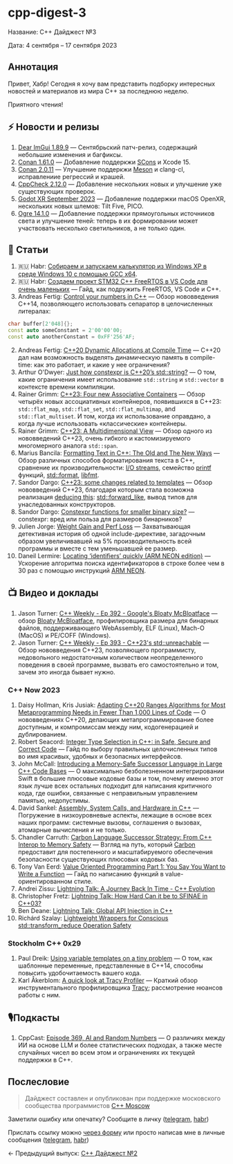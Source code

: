 # cpp-digest-3

Название: C++ Дайджест №3

Дата: 4 сентября – 17 сентября 2023

## Аннотация

Привет, Хабр! Сегодня я хочу вам представить подборку интересных новостей и материалов из мира C++ за последнюю неделю.

Приятного чтения!

## ⚡️️ Новости и релизы

1. [Dear ImGui 1.89.9](https://github.com/ocornut/imgui/releases/tag/v1.89.9) — Сентябрьский патч-релиз, содержащий небольшие изменения и багфиксы.
2. [Conan 1.61.0](https://github.com/conan-io/conan/releases/tag/1.61.0) — Добавление поддеркжи [SCons](https://scons.org/) и Xcode 15.
3. [Conan 2.0.11](https://github.com/conan-io/conan/releases/tag/2.0.11) — Улучшение поддеркжи [Meson](https://mesonbuild.com/) и clang-cl, исправлениие регрессий и крашей.
4. [CppCheck 2.12.0](https://sourceforge.net/p/cppcheck/news/2023/09/cppcheck-2120/) — Добавление нескольких новых и улучшение уже существующих проверок.
5. [Godot XR September 2023](https://godotengine.org/article/godot-xr-update-sep-2023/) — Добавление поддержки macOS OpenXR, нескольких новых шлемов: Tilt Five, PICO.
6. [Ogre 14.1.0](https://www.ogre3d.org/2023/09/12/ogre-14-1-released) — Добавление поддержки прямоугольных источников света и улучшение теней: теперь в их формировании может участвовать несколько светильников, а не только один.
## 📝 Статьи

1. 🇷🇺 Habr: [Собираем и запускаем калькулятор из Windows XP в среде Windows 10 c помощью GCC x64](https://habr.com/ru/articles/755752/).
2. 🇷🇺 Habr: [Создаем проект STM32 C++ FreeRTOS в VS Code для очень маленьких](https://habr.com/ru/articles/761024/) — Гайд, как подружить FreeRTOS, VS Code и C++.
3. Andreas Fertig: [Control your numbers in C++](https://andreasfertig.blog/2023/09/control-your-numbers-in-cpp/) — Обзор нововведения C++14, позволяющего использовать сепаратор в целочисленных литералах:
```c++
char buffer[2'048]{};
const auto someConstant = 2'00'00'00;
const auto anotherConstant = 0xFF'256'AF;
```
2. Andreas Fertig: [C++20 Dynamic Allocations at Compile Time](https://accu.org/journals/overload/31/176/overload176.pdf) — C++20 дал нам возможность выделять динамическую память в compile-time: как это работает, и какие у нее ограничения? 
3. Arthur O'Dwyer: [Just how constexpr is C++20’s std::string?](https://quuxplusone.github.io/blog/2023/09/08/constexpr-string-firewall/) — О том, какие ограничения имеет использование `std::string` и `std::vector` в контексте времени компиляции.
4. Rainer Grimm: [C++23: Four new Associative Containers](https://www.modernescpp.com/index.php/c23-four-new-associative-containers/) — Обзор четырёх новых ассоциативных контейнеров, появившихся в C++23: `std::flat_map`, `std::flat_set`, `std::flat_multimap`, and `std::flat_multiset`. И том, когда их использование оправдано, а когда лучше использовать «классические» контейнеры.
5. Rainer Grimm: [C++23: A Multidimensional View](https://www.modernescpp.com/index.php/c23-a-multidimensional-view/) — Обзор одного из нововведений C++23, очень гибкого и кастомизируемого многомерного аналога `std::span`.
6. Marius Bancila: [Formatting Text in C++: The Old and The New Ways](https://mariusbancila.ro/blog/2023/09/12/formatting-text-in-c-the-old-and-the-new-ways/) — Обзор различных способов форматирования текста в C++, сравнение их производительности: [I/O streams](https://en.cppreference.com/w/cpp/io), семейство [printf](https://en.cppreference.com/w/cpp/io/c/fprintf) функций, [std::format](https://en.cppreference.com/w/cpp/utility/format/format), [libfmt](https://github.com/fmtlib/fmt).
7. Sandor Dargo: [C++23: some changes related to templates](https://www.sandordargo.com/blog/2023/09/06/cpp23-templates) — Обзор нововведений C++23, благодаря которым стала возможна реализация [deducing this](https://habr.com/ru/articles/722668/): [std::forward_like](https://en.cppreference.com/w/cpp/utility/forward_like), вывод типов для унаследованных конструкторов.
8. Sandor Dargo: [Constexpr functions for smaller binary size?](https://www.sandordargo.com/blog/2023/09/13/constexpr-and-binary-sizes) — constexpr: вред или польза для размеров бинарников?
9. Julien Jorge: [Weight Gain and Perf Loss](https://julien.jorge.st/posts/en/weight-gain-and-perf-loss/) — Захватывающая детективная история об одной include-директиве, загадочным образом увеличивавшей на 5% производительность всей программы и вместе с тем уменьшавшей ее размер.
10. Daneil Lermire: [Locating ‘identifiers’ quickly (ARM NEON edition)](https://lemire.me/blog/2023/09/04/locating-identifiers-quickly-arm-neon-edition/) — Ускорение алгоритма поиска идентификаторов в строке более чем в 30 раз с помощью инструкций [ARM NEON](https://habr.com/ru/articles/548698/).


## 📺 Видео и доклады

1. Jason Turner: [C++ Weekly - Ep 392 - Google's Bloaty McBloatface](https://www.youtube.com/watch?v=MY5DTDc3e-I) — обзор [Bloaty McBloatface](https://github.com/google/bloaty), профилировщика размера для бинарных файлов, поддерживающего WebAssembly, ELF (Linux), Mach-O (MacOS) и PE/COFF (Windows).
2. Jason Turner: [C++ Weekly - Ep 393 - C++23's std::unreachable](https://www.youtube.com/watch?v=ohMyb4jPIAQ) — Обзор нововведения C++23, позволяющего программисту, недовольного недостаточным количеством неопределенного поведения в своей программе, вызвать его самостоятельно и том, зачем это иногда бывает нужно.

### C++ Now 2023

1. Daisy Hollman, Kris Jusiak: [Adapting C++20 Ranges Algorithms for Most Metaprogramming Needs in Fewer Than 1,000 Lines of Code](https://www.youtube.com/watch?v=69PuizjrgBM) — О нововведениях C++20, делающих метапрограммирование более доступным, и компромиссам между ним, кодогенерацией и дублированием.
2. Robert Seacord: [Integer Type Selection in C++: in Safe, Secure and Correct Code](https://www.youtube.com/watch?v=82jVpEmAEV4) — Гайд по выбору правильных целочисленных типов во имя красивых, удобных и безопасных интерфейсов.
3. John McCall: [Introducing a Memory-Safe Successor Language in Large C++ Code Bases](https://www.youtube.com/watch?v=lgivCGdmFrw) — О максимально безболезненном интегрировании Swift в большие плюсовые кодовые базы и том, почему именно этот язык лучше всех остальных подходит для написания критичного кода, где ошибки, связанные с неправильным управлением памятью, недопустимы.
4. David Sankel: [Assembly, System Calls, and Hardware in C++](https://www.youtube.com/watch?v=7xwjjolDnwg) — Погружение в низкоуровневые аспекты, лежащие в основе всех наших программ: системные вызовы, соглашения о вызовах, атомарные вычисления и не только.
5. Chandler Carruth: [Carbon Language Successor Strategy: From C++ Interop to Memory Safety](https://www.youtube.com/watch?v=1ZTJ9omXOQ0) — Взгляд на путь, который [Carbon](https://github.com/carbon-language/carbon-lang) предоставит для постепенного и масштабируемого обеспечения безопасности существующих плюсовых кодовых баз.
6. Tony Van Eerd: [Value Oriented Programming Part 1: You Say You Want to Write a Function](https://www.youtube.com/watch?v=b4p_tcLYDV0) — Гайд по написанию функций в value-ориентированном стиле.
7. Andrei Zissu: [Lightning Talk: A Journey Back In Time - C++ Evolution](https://www.youtube.com/watch?v=TMYW4Ohm3yI)
8. Christopher Fretz: [Lightning Talk: How Hard Can it be to SFINAE in C++03?](https://www.youtube.com/watch?v=Nf1N_vogQNM)
9. Ben Deane: [Lightning Talk: Global API Injection in C++](https://www.youtube.com/watch?v=BYpcAEfG3mo)
10. Richárd Szalay: [Lightweight Wrappers for Conscious std::transform_reduce Operation Safety](https://www.youtube.com/watch?v=cm5Zwi1EoHQ)

### Stockholm C++ 0x29

1. Paul Dreik: [Using variable templates on a tiny problem](https://www.youtube.com/watch?v=LTzpqF6wAzc) — О том, как шаблонные переменные, представленные в C++14, способны повысить удобочитаемость вашего кода.
2. Karl Åkerblom: [A quick look at Tracy Profiler](https://www.youtube.com/watch?v=W9U5y5jjQDM) — Краткий обзор инструментального профилировщика [Tracy](https://docs.flaxengine.com/manual/editor/profiling/tracy.html?tabs=code-csharp); рассмотрение нюансов работы с ним.

## 🎙️Подкасты

1. CppCast: [Episode 369, AI and Random Numbers](https://cppcast.com/ai_and_random_numbers/) — О различиях между ИИ на основе LLM и более статистических подходах, а также месте случайных чисел во всем этом и ограничениях их текущей поддержки в C++.

## Послесловие

> Дайджест составлен и опубликован при поддержке московского сообщества программистов [C++ Moscow](https://t.me/cppmoscow_info)

Заметили ошибку или опечатку? Сообщите в личку ([telegram](https://t.me/eoanermine), [habr](https://habr.com/ru/conversations/eoanermine/))

Прислать ссылку можно [через форму](https://forms.yandex.ru/cloud/64f48043e010db921819c447/) или просто написав мне в личные сообщения ([telegram](https://t.me/eoanermine), [habr](https://habr.com/ru/conversations/eoanermine/))

← Предыдущий выпуск: [C++ Дайджест №2](https://habr.com/ru/articles/758630/)
